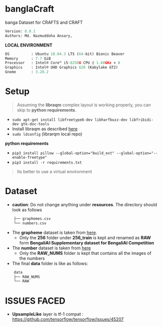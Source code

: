 # banglaCraft
banga Dataset for CRAFTS and CRAFT
```python
Version: 0.0.1     
Authors: Md. Nazmuddoha Ansary, 
```
**LOCAL ENVIRONMENT**  
```python
OS          : Ubuntu 18.04.3 LTS (64-bit) Bionic Beaver        
Memory      : 7.7 GiB  
Processor   : Intel® Core™ i5-8250U CPU @ 1.60GHz × 8    
Graphics    : Intel® UHD Graphics 620 (Kabylake GT2)  
Gnome       : 3.28.2  
```
# Setup
>Assuming the **libraqm** complex layout is working properly, you can skip to **python requirements**. 
*  ```sudo apt-get install libfreetype6-dev libharfbuzz-dev libfribidi-dev gtk-doc-tools```
* Install libraqm as described [here](https://github.com/HOST-Oman/libraqm)
* ```sudo ldconfig``` (librarqm local repo)

**python requirements**

* ```pip3 install pillow --global-option="build_ext" --global-option="--enable-freetype"```
* ```pip3 install -r requirements.txt``` 
> Its better to use a virtual environment 
# Dataset
* **caution**: Do not change anything under **resources**. The directory should look as follows
```python
    ├── graphemes.csv
    └── numbers.csv
```
* The **grapheme** dataset is taken from [here](https://www.kaggle.com/pestipeti/bengali-quick-eda/#data). 
    * Only the **256** folder under **256_train** is kept and renamed as **RAW** form **BengaliAI:Supplementary dataset for BengaliAI Competition**
* The **number** dataset is taken from [here](https://www.kaggle.com/nazmuddhohaansary/banglasymbols) 
    * Only the **RAW_NUMS** folder is kept that contains all the images of the numbers
* The final **data** folder is like as follows:

```python
    data
    ├── RAW_NUMS
    └── RAW
```


# ISSUES FACED
* **UpsampleLike** layer is tf-1 compat : https://github.com/tensorflow/tensorflow/issues/45207